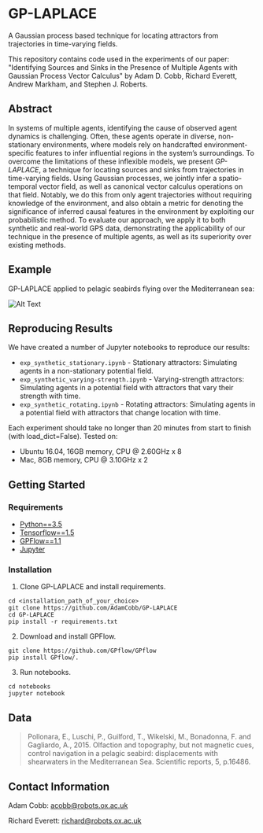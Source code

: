 # GP-LAPLACE

A Gaussian process based technique for locating attractors from trajectories in time-varying fields.

This repository contains code used in the experiments of our paper: "Identifying Sources and Sinks in the Presence of Multiple Agents with Gaussian Process Vector Calculus" by Adam D. Cobb, Richard Everett, Andrew Markham, and Stephen J. Roberts.

## Abstract 
In systems of multiple agents, identifying the cause of observed agent dynamics is challenging. Often, these agents operate in diverse, non-stationary environments, where models rely on handcrafted environment-specific features to infer influential regions in the system’s surroundings. To overcome the limitations of these inflexible models, we present *GP-LAPLACE*, a technique for locating sources and sinks from trajectories in time-varying fields. Using Gaussian processes, we jointly infer a spatio-temporal vector field, as well as canonical vector calculus operations on that field. Notably, we do this from only agent trajectories without requiring knowledge of the environment, and also obtain a metric for denoting the significance of inferred causal features in the environment by exploiting our probabilistic method. To evaluate our approach, we apply it to both synthetic and real-world GPS data, demonstrating the applicability of our technique in the presence of multiple agents, as well as its superiority over existing methods.

## Example
GP-LAPLACE applied to pelagic seabirds flying over the Mediterranean sea:

![Alt Text](https://github.com/AdamCobb/GP-LAPLACE/blob/master/skl_velocity_Z5.gif)

## Reproducing Results
We have created a number of Jupyter notebooks to reproduce our results:

- `exp_synthetic_stationary.ipynb` - Stationary attractors: Simulating agents in a non-stationary potential field.
- `exp_synthetic_varying-strength.ipynb` - Varying-strength attractors: Simulating agents in a potential field with attractors that vary their strength with time. 
- `exp_synthetic_rotating.ipynb` - Rotating attractors: Simulating agents in a potential field with attractors that change location with time.

Each experiment should take no longer than 20 minutes from start to finish (with load_dict=False). Tested on:
- Ubuntu 16.04, 16GB memory, CPU @ 2.60GHz x 8
- Mac, 8GB memory, CPU @ 3.10GHz x 2

## Getting Started

### Requirements
- [Python==3.5](https://www.python.org/getit/)
- [Tensorflow==1.5](https://www.tensorflow.org/)
- [GPFlow==1.1](https://github.com/GPflow/GPflow)
- [Jupyter](http://jupyter.org)

### Installation
1. Clone GP-LAPLACE and install requirements.
```
cd <installation_path_of_your_choice>
git clone https://github.com/AdamCobb/GP-LAPLACE
cd GP-LAPLACE
pip install -r requirements.txt
```

2. Download and install GPFlow.
```
git clone https://github.com/GPflow/GPflow
pip install GPflow/.
```
3. Run notebooks.
```
cd notebooks
jupyter notebook
```

## Data
> Pollonara, E., Luschi, P., Guilford, T., Wikelski, M., Bonadonna, F. and Gagliardo, A., 2015. Olfaction and topography, but not magnetic cues, control navigation in a pelagic seabird: displacements with shearwaters in the Mediterranean Sea. Scientific reports, 5, p.16486.

## Contact Information
Adam Cobb: acobb@robots.ox.ac.uk

Richard Everett: richard@robots.ox.ac.uk

